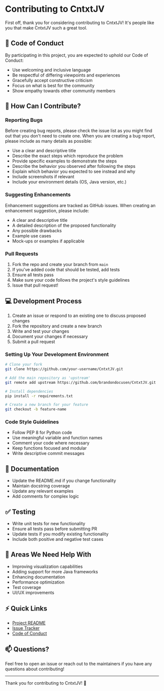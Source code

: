 # Contributing to CntxtJV

First off, thank you for considering contributing to CntxtJV! It's people like you that make CntxtJV such a great tool.

## 🤝 Code of Conduct

By participating in this project, you are expected to uphold our Code of Conduct:

- Use welcoming and inclusive language
- Be respectful of differing viewpoints and experiences
- Gracefully accept constructive criticism
- Focus on what is best for the community
- Show empathy towards other community members

## 🚀 How Can I Contribute?

### Reporting Bugs

Before creating bug reports, please check the issue list as you might find out that you don't need to create one. When you are creating a bug report, please include as many details as possible:

* Use a clear and descriptive title
* Describe the exact steps which reproduce the problem
* Provide specific examples to demonstrate the steps
* Describe the behavior you observed after following the steps
* Explain which behavior you expected to see instead and why
* Include screenshots if relevant
* Include your environment details (OS, Java version, etc.)

### Suggesting Enhancements

Enhancement suggestions are tracked as GitHub issues. When creating an enhancement suggestion, please include:

* A clear and descriptive title
* A detailed description of the proposed functionality
* Any possible drawbacks
* Example use cases
* Mock-ups or examples if applicable

### Pull Requests

1. Fork the repo and create your branch from `main`
2. If you've added code that should be tested, add tests
3. Ensure all tests pass
4. Make sure your code follows the project's style guidelines
5. Issue that pull request!

## 💻 Development Process

1. Create an issue or respond to an existing one to discuss proposed changes
2. Fork the repository and create a new branch
3. Write and test your changes
4. Document your changes if necessary
5. Submit a pull request

### Setting Up Your Development Environment

```bash
# Clone your fork
git clone https://github.com/your-username/CntxtJV.git

# Add the main repository as 'upstream'
git remote add upstream https://github.com/brandondocusen/CntxtJV.git

# Install dependencies
pip install -r requirements.txt

# Create a new branch for your feature
git checkout -b feature-name
```

### Code Style Guidelines

* Follow PEP 8 for Python code
* Use meaningful variable and function names
* Comment your code where necessary
* Keep functions focused and modular
* Write descriptive commit messages

## 📝 Documentation

* Update the README.md if you change functionality
* Maintain docstring coverage
* Update any relevant examples
* Add comments for complex logic

## ✅ Testing

* Write unit tests for new functionality
* Ensure all tests pass before submitting PR
* Update tests if you modify existing functionality
* Include both positive and negative test cases

## 🎯 Areas We Need Help With

- Improving visualization capabilities
- Adding support for more Java frameworks
- Enhancing documentation
- Performance optimization
- Test coverage
- UI/UX improvements

## ⚡️ Quick Links

* [Project README](README.md)
* [Issue Tracker](https://github.com/brandondocusen/CntxtJV/issues)
* [Code of Conduct](CODE_OF_CONDUCT.md)

## 📫 Questions?

Feel free to open an issue or reach out to the maintainers if you have any questions about contributing!

---

Thank you for contributing to CntxtJV! 🎉
